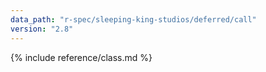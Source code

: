 ```yaml
---
data_path: "r-spec/sleeping-king-studios/deferred/call"
version: "2.8"
---
```


{% include reference/class.md %}
